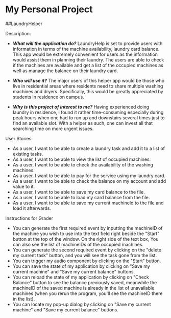# My Personal Project

##LaundryHelper

Description:

- **_What will the application do?_** 
LaundryHelp is set to provide users with information in terms of the machine availability, laundry card balance. 
This app would be extremely convenient for users as the information would assist them in planning their laundry. 
The users are able to check if the machines are available and get a list of the occupied machines as well as manage the 
balance on their laundry card. 
   
- **_Who will use it?_** 
The major users of this helper app would be those who live in residential areas 
where residents need to share multiple washing machines and dryers. Specifically, this would be greatly appreciated 
by students in residence on campus.

- **_Why is this project of interest to me?_** 
Having experienced doing laundry in residence, I found it rather time-consuming especially during peak hours when one 
had to run up and downstairs several times just to find an available slot. With a helper as such, one can invest all 
that searching time on more urgent issues.

User Stories:
- As a user, I want to be able to create a laundry task and add it to a list of existing tasks.
- As a user, I want to be able to view the list of occupied machines.
- As a user, I want to be able to check the availability of the washing machines.
- As a user, I want to be able to pay for the service using my laundry card.
- As a user, I want to be able to check the balance on my account and add value to it.
- As a user, I want to be able to save my card balance to the file.
- As a user, I want to be able to load my card balance from the file.
- As a user, I want to be able to save my current machineId to the file and load it afterwards.

Instructions for Grader
- You can generate the first required event by inputting the machineID of the machine you wish to use into the text 
field right beside the "Start" button at the top of the window. On the right side of the text box, You can also see the 
list of machineIDs of the occupied machines.
- You can generate the second required event by clicking on the "delete my current task" button, and you will see the 
task gone from the list.
- You can trigger my audio component by clicking on the "Start" button.
- You can save the state of my application by clicking on "Save my current machine" and "Save my current balance" 
buttons.
- You can reload the state of my application by clicking on "Check Balance" button to see the balance previously saved, 
meanwhile the machineID of the saved machine is already in the list of unavailable machines (when you rerun the program,
you'll see the machineID there in the list).
- You can locate my pop-up dialog by clicking on "Save my current machine" and "Save my current balance" buttons.

